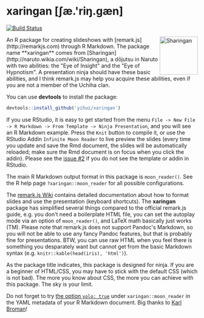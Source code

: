 # xaringan [ʃæ.'riŋ.ɡæn]

[![Build Status](https://travis-ci.org/yihui/xaringan.svg)](https://travis-ci.org/yihui/xaringan)

<img src="https://upload.wikimedia.org/wikipedia/commons/b/be/Sharingan_triple.svg" align="right" alt="Sharingan" width="100" />
An R package for creating slideshows with [remark.js](http://remarkjs.com) through R Markdown. The package name **xaringan** comes from [Sharingan](http://naruto.wikia.com/wiki/Sharingan), a dōjutsu in Naruto with two abilities: the "Eye of Insight" and the "Eye of Hypnotism". A presentation ninja should have these basic abilities, and I think remark.js may help you acquire these abilities, even if you are not a member of the Uchiha clan.

You can use **devtools** to install the package:

```r
devtools::install_github('yihui/xaringan')
```

If you use RStudio, it is easy to get started from the menu `File -> New File -> R Markdown -> From Template -> Ninja Presentation`, and you will see an R Markdown example. Press the `Knit` button to compile it, or use the RStudio Addin `Infinite Moon Reader` to live preview the slides (every time you update and save the Rmd document, the slides will be automatically reloaded; make sure the Rmd document is on focus when you click the addin). Please see the [issue #2](https://github.com/yihui/xaringan/issues/2) if you do not see the template or addin in RStudio.

The main R Markdown output format in this package is `moon_reader()`. See the R help page `?xaringan::moon_reader` for all possible configurations.

The [remark.js Wiki](https://github.com/gnab/remark/wiki) contains detailed documentation about how to format slides and use the presentation (keyboard shortcuts). The **xaringan** package has simplified several things compared to the official remark.js guide, e.g. you don't need a boilerplate HTML file, you can set the autoplay mode via an option of `moon_reader()`, and LaTeX math basically just works (TM). Please note that remark.js does not support Pandoc's Markdown, so you will not be able to use any fancy Pandoc features, but that is probably fine for presentations. BTW, you can use raw HTML when you feel there is something you desparately want but cannot get from the basic Markdown syntax (e.g. `knitr::kable(head(iris), 'html')`).

As the package title indicates, this package is designed for ninja. If you are a beginner of HTML/CSS, you may have to stick with the default CSS (which is not bad). The more you know about CSS, the more you can achieve with this package. The sky is your limit.

Do not forget to try [the option `yolo: true`](https://github.com/yihui/xaringan/issues/1) under `xaringan::moon_reader` in the YAML metadata of your R Markdown document. Big thanks to [Karl Broman](http://slides.yihui.name/xaringan/karl.html)!
